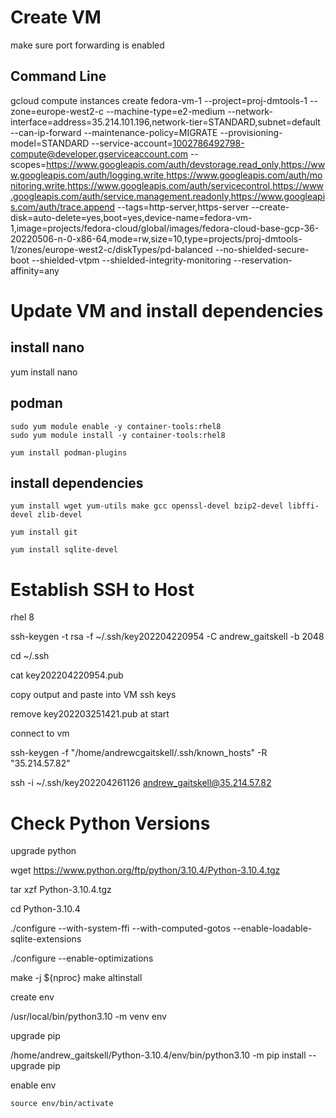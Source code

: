 # Create VM

make sure port forwarding is enabled

## Command Line

gcloud compute instances create fedora-vm-1 --project=proj-dmtools-1 --zone=europe-west2-c --machine-type=e2-medium --network-interface=address=35.214.101.196,network-tier=STANDARD,subnet=default --can-ip-forward --maintenance-policy=MIGRATE --provisioning-model=STANDARD --service-account=1002786492798-compute@developer.gserviceaccount.com --scopes=https://www.googleapis.com/auth/devstorage.read_only,https://www.googleapis.com/auth/logging.write,https://www.googleapis.com/auth/monitoring.write,https://www.googleapis.com/auth/servicecontrol,https://www.googleapis.com/auth/service.management.readonly,https://www.googleapis.com/auth/trace.append --tags=http-server,https-server --create-disk=auto-delete=yes,boot=yes,device-name=fedora-vm-1,image=projects/fedora-cloud/global/images/fedora-cloud-base-gcp-36-20220506-n-0-x86-64,mode=rw,size=10,type=projects/proj-dmtools-1/zones/europe-west2-c/diskTypes/pd-balanced --no-shielded-secure-boot --shielded-vtpm --shielded-integrity-monitoring --reservation-affinity=any

# Update VM and install dependencies

## install nano

yum install nano

## podman

    sudo yum module enable -y container-tools:rhel8
    sudo yum module install -y container-tools:rhel8
    
    yum install podman-plugins

## install dependencies

    yum install wget yum-utils make gcc openssl-devel bzip2-devel libffi-devel zlib-devel 

    yum install git
    
    yum install sqlite-devel


# Establish SSH to Host

rhel 8

ssh-keygen -t rsa -f ~/.ssh/key202204220954 -C andrew_gaitskell -b 2048

cd ~/.ssh

cat key202204220954.pub

copy output and paste into VM ssh keys

remove key202203251421.pub at start

connect to vm

ssh-keygen -f "/home/andrewcgaitskell/.ssh/known_hosts" -R "35.214.57.82"

ssh -i ~/.ssh/key202204261126 andrew_gaitskell@35.214.57.82

# Check Python Versions


upgrade python

wget https://www.python.org/ftp/python/3.10.4/Python-3.10.4.tgz 

tar xzf Python-3.10.4.tgz 

cd Python-3.10.4

./configure --with-system-ffi --with-computed-gotos --enable-loadable-sqlite-extensions

./configure --enable-optimizations

make -j ${nproc} 
make altinstall

create env

/usr/local/bin/python3.10 -m venv env

upgrade pip

/home/andrew_gaitskell/Python-3.10.4/env/bin/python3.10 -m pip install --upgrade pip

enable env

    source env/bin/activate
